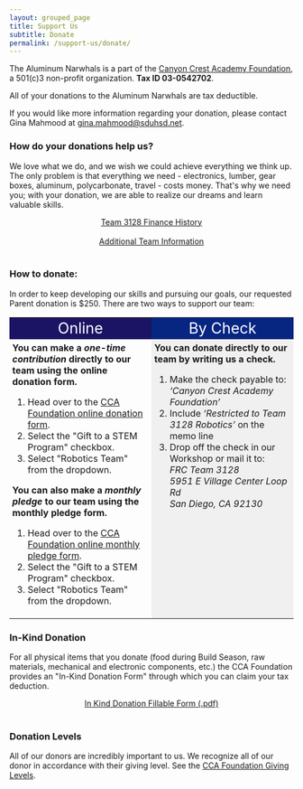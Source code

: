 ```yaml
---
layout: grouped_page
title: Support Us
subtitle: Donate
permalink: /support-us/donate/
---
```


The Aluminum Narwhals is a part of the [Canyon Crest Academy Foundation](http://canyoncrestfoundation.org/), a 501(c)3 non-profit organization. 
<b>Tax ID 03-0542702</b>.

All of your donations to the Aluminum Narwhals are tax deductible. 

If you would like more information regarding your donation, please contact Gina Mahmood at [gina.mahmood@sduhsd.net](mailto:gina.mahmood@sduhsd.net).

### How do your donations help us?
We love what we do, and we wish we could achieve everything we think up. The only problem is that everything we need - electronics, lumber, gear boxes, aluminum, polycarbonate, travel - costs money. That's why we need you; with your donation, we are able to realize our dreams and learn valuable skills.
<div>
<a href="https://docs.google.com/spreadsheets/d/1bIJekgcC5poyS72Xn-yZ9ALvS7UgMLulK6QNVCoD_ug/edit?usp=sharing">
<div class="button hover_animate" style="text-align: center;">
Team 3128 Finance History
</div>
</a>
</div>
<br>

<div>
<a href="/resources/">
<div class="button hover_animate" style="text-align: center;">
Additional Team Information
</div>
</a>
</div>
<br>


### How to donate:
In order to keep developing our skills and pursuing our goals, our requested Parent donation is $250. There are two ways to support our team:
<!--700 to 250 for 2020-2021-->

<table width="100%">
<tr>
<td width="50%" style="text-align: center; background: #1b1464">
<font style="font-size:20pt; color: white;">Online</font>
<br>
</td>
<td width="100%" style="text-align: center; background: #072682">
<font style="font-size:20pt; color: white;">By Check</font>
</td>
</tr>
<tr>
<td width="50%" style="padding:5px;vertical-align: top;">
<b>You can make a <i>one-time contribution</i> directly to our team using the online donation form.</b>
<ol>
<li>Head over to the <a href="https://interland3.donorperfect.net/weblink/WebLink.aspx?name=E113627&id=28#29217">CCA Foundation online donation form</a>.</li>
<li>Select the "Gift to a STEM Program" checkbox.</li>
<li>Select "Robotics Team" from the dropdown.</li>
</ol>

<b>You can also make a <i>monthly pledge</i> to our team using the monthly pledge form.</b>
<ol>
<li>Head over to the <a href="https://interland3.donorperfect.net/weblink/WebLink.aspx?name=E113627&id=28#29219">CCA Foundation online monthly pledge form</a>.</li>
<li>Select the "Gift to a STEM Program" checkbox.</li>
<li>Select "Robotics Team" from the dropdown.</li>
</ol>
</td>

<td width="100%" style="padding:5px;vertical-align: top; background: #f0f0f0">
<b>You can donate directly to our team by writing us a check.</b>
<ol>
<li>Make the check payable to:</li>
<i>‘Canyon Crest Academy Foundation’</i>
<li>Include <i>‘Restricted to Team 3128 Robotics’</i> on the memo line</li>
<li>Drop off the check in our Workshop or mail it to:</li>
<i>FRC Team 3128<br>
5951 E Village Center Loop Rd <br>
San Diego, CA 92130</i>
</ol>
</td>
</tr>
</table>

### In-Kind Donation
For all physical items that you donate (food during Build Season, raw materials, mechanical and electronic components, etc.) the CCA Foundation provides an "In-Kind Donation Form" through which you can claim your tax deduction.

<!-- The team's "[wish list](https://www.signupgenius.com/go/70a0a4bacab2ba1f85-sanitizing)" of goods is managed through SignUpGenius. Please add your name to any items you are able to donate. We are currently in need of cleaning and sanitizing products for the workshop. -->

<div>
<a href="/assets/documents/CCAF-In-Kind-Form-Fillable-11-5-14-v3.pdf">
<div class="button hover_animate" style="text-align: center;">
In Kind Donation Fillable Form (.pdf)
</div>
</a>
</div>
<br>

### Donation Levels
All of our donors are incredibly important to us. We recognize all of our donor in accordance with their giving level. See the [CCA Foundation Giving Levels](http://www.canyoncrestfoundation.org/recognition/giving-levels-and-donor-premiums).
